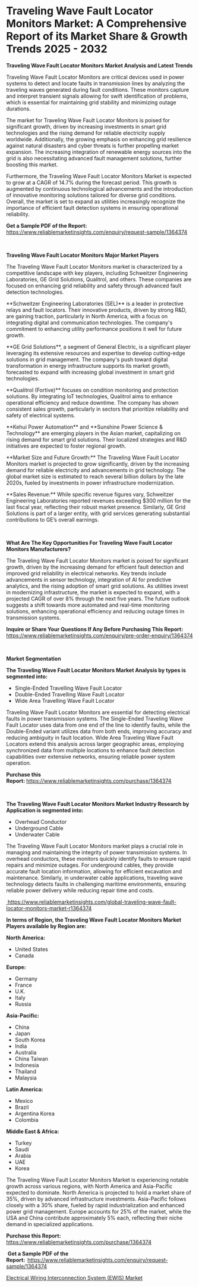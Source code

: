 <p><h1>Traveling Wave Fault Locator Monitors Market: A Comprehensive Report of its Market Share & Growth Trends 2025 - 2032</h1></p><p><strong>Traveling Wave Fault Locator Monitors Market Analysis and Latest Trends</strong></p>
<p><p>Traveling Wave Fault Locator Monitors are critical devices used in power systems to detect and locate faults in transmission lines by analyzing the traveling waves generated during fault conditions. These monitors capture and interpret transient signals allowing for swift identification of problems, which is essential for maintaining grid stability and minimizing outage durations. </p><p>The market for Traveling Wave Fault Locator Monitors is poised for significant growth, driven by increasing investments in smart grid technologies and the rising demand for reliable electricity supply worldwide. Additionally, the growing emphasis on enhancing grid resilience against natural disasters and cyber threats is further propelling market expansion. The increasing integration of renewable energy sources into the grid is also necessitating advanced fault management solutions, further boosting this market.</p><p>Furthermore, the Traveling Wave Fault Locator Monitors Market is expected to grow at a CAGR of 14.7% during the forecast period. This growth is augmented by continuous technological advancements and the introduction of innovative monitoring solutions tailored for diverse grid conditions. Overall, the market is set to expand as utilities increasingly recognize the importance of efficient fault detection systems in ensuring operational reliability.</p></p>
<p><strong>Get a Sample PDF of the Report:&nbsp;</strong> <a href="https://www.reliablemarketinsights.com/enquiry/request-sample/1364374?utm_campaign=3184&utm_medium=2&utm_source=Github&utm_content=ia&utm_term=07042025&utm_id=traveling-wave-fault-locator-monitors">https://www.reliablemarketinsights.com/enquiry/request-sample/1364374</a></p>
<p>&nbsp;</p>
<p><strong>Traveling Wave Fault Locator Monitors Major Market Players</strong></p>
<p><p>The Traveling Wave Fault Locator Monitors market is characterized by a competitive landscape with key players, including Schweitzer Engineering Laboratories, GE Grid Solutions, Qualitrol, and others. These companies are focused on enhancing grid reliability and safety through advanced fault detection technologies.</p><p>**Schweitzer Engineering Laboratories (SEL)** is a leader in protective relays and fault locators. Their innovative products, driven by strong R&D, are gaining traction, particularly in North America, with a focus on integrating digital and communication technologies. The company's commitment to enhancing utility performance positions it well for future growth.</p><p>**GE Grid Solutions**, a segment of General Electric, is a significant player leveraging its extensive resources and expertise to develop cutting-edge solutions in grid management. The company's push toward digital transformation in energy infrastructure supports its market growth, forecasted to expand with increasing global investment in smart grid technologies.</p><p>**Qualitrol (Fortive)** focuses on condition monitoring and protection solutions. By integrating IoT technologies, Qualitrol aims to enhance operational efficiency and reduce downtime. The company has shown consistent sales growth, particularly in sectors that prioritize reliability and safety of electrical systems.</p><p>**Kehui Power Automation** and **Sunshine Power Science & Technology** are emerging players in the Asian market, capitalizing on rising demand for smart grid solutions. Their localized strategies and R&D initiatives are expected to foster regional growth.</p><p>**Market Size and Future Growth:** The Traveling Wave Fault Locator Monitors market is projected to grow significantly, driven by the increasing demand for reliable electricity and advancements in grid technology. The global market size is estimated to reach several billion dollars by the late 2020s, fueled by investments in power infrastructure modernization.</p><p>**Sales Revenue:** While specific revenue figures vary, Schweitzer Engineering Laboratories reported revenues exceeding $300 million for the last fiscal year, reflecting their robust market presence. Similarly, GE Grid Solutions is part of a larger entity, with grid services generating substantial contributions to GE’s overall earnings.</p></p>
<p>&nbsp;</p>
<p><strong>What Are The Key Opportunities For Traveling Wave Fault Locator Monitors Manufacturers?</strong></p>
<p><p>The Traveling Wave Fault Locator Monitors market is poised for significant growth, driven by the increasing demand for efficient fault detection and improved grid reliability in electrical networks. Key trends include advancements in sensor technology, integration of AI for predictive analytics, and the rising adoption of smart grid solutions. As utilities invest in modernizing infrastructure, the market is expected to expand, with a projected CAGR of over 8% through the next five years. The future outlook suggests a shift towards more automated and real-time monitoring solutions, enhancing operational efficiency and reducing outage times in transmission systems.</p></p>
<p><strong>Inquire or Share Your Questions If Any Before Purchasing This Report:</strong> <a href="https://www.reliablemarketinsights.com/enquiry/pre-order-enquiry/1364374?utm_campaign=3184&utm_medium=2&utm_source=Github&utm_content=ia&utm_term=07042025&utm_id=traveling-wave-fault-locator-monitors">https://www.reliablemarketinsights.com/enquiry/pre-order-enquiry/1364374</a></p>
<p>&nbsp;</p>
<p><strong>Market Segmentation</strong></p>
<p><strong>The Traveling Wave Fault Locator Monitors Market Analysis by types is segmented into:</strong></p>
<p><ul><li>Single-Ended Travelling Wave Fault Locator</li><li>Double-Ended Travelling Wave Fault Locator</li><li>Wide Area Travelling Wave Fault Locator</li></ul></p>
<p><p>Traveling Wave Fault Locator Monitors are essential for detecting electrical faults in power transmission systems. The Single-Ended Traveling Wave Fault Locator uses data from one end of the line to identify faults, while the Double-Ended variant utilizes data from both ends, improving accuracy and reducing ambiguity in fault location. Wide Area Traveling Wave Fault Locators extend this analysis across larger geographic areas, employing synchronized data from multiple locations to enhance fault detection capabilities over extensive networks, ensuring reliable power system operation.</p></p>
<p><strong>Purchase this Report:&nbsp;</strong><a href="https://www.reliablemarketinsights.com/purchase/1364374?utm_campaign=3184&utm_medium=2&utm_source=Github&utm_content=ia&utm_term=07042025&utm_id=traveling-wave-fault-locator-monitors">https://www.reliablemarketinsights.com/purchase/1364374</a></p>
<p>&nbsp;</p>
<p><strong>The Traveling Wave Fault Locator Monitors Market Industry Research by Application is segmented into:</strong></p>
<p><ul><li>Overhead  Conductor</li><li>Underground Cable</li><li>Underwater Cable</li></ul></p>
<p><p>The Traveling Wave Fault Locator Monitors market plays a crucial role in managing and maintaining the integrity of power transmission systems. In overhead conductors, these monitors quickly identify faults to ensure rapid repairs and minimize outages. For underground cables, they provide accurate fault location information, allowing for efficient excavation and maintenance. Similarly, in underwater cable applications, traveling wave technology detects faults in challenging maritime environments, ensuring reliable power delivery while reducing repair time and costs.</p></p>
<p><a href="https://www.reliablemarketinsights.com/global-traveling-wave-fault-locator-monitors-market-r1364374?utm_campaign=3184&utm_medium=2&utm_source=Github&utm_content=ia&utm_term=07042025&utm_id=traveling-wave-fault-locator-monitors">&nbsp;https://www.reliablemarketinsights.com/global-traveling-wave-fault-locator-monitors-market-r1364374</a></p>
<p><strong>In terms of Region, the Traveling Wave Fault Locator Monitors Market Players available by Region are:</strong></p>
<p>
    <p> <strong> North America: </strong>
        <ul>
            <li>United States</li>
            <li>Canada</li>
        </ul>
        </p> 
    <p> <strong> Europe: </strong>
        <ul>
            <li>Germany</li>
            <li>France</li>
            <li>U.K.</li>
            <li>Italy</li>
            <li>Russia</li>
        </ul>
        </p> 
    <p> <strong> Asia-Pacific: </strong>
        <ul>
            <li>China</li>
            <li>Japan</li>
            <li>South Korea</li>
            <li>India</li>
            <li>Australia</li>
            <li>China Taiwan</li>
            <li>Indonesia</li>
            <li>Thailand</li>
            <li>Malaysia</li>
        </ul>
        </p> 
    <p> <strong> Latin America: </strong>
        <ul>
            <li>Mexico</li>
            <li>Brazil</li>
            <li>Argentina Korea</li>
            <li>Colombia</li>
        </ul>
        </p> 
    <p> <strong> Middle East & Africa: </strong>
        <ul>
            <li>Turkey</li>
            <li>Saudi</li>
            <li>Arabia</li>
            <li>UAE</li>
            <li>Korea</li>
        </ul>
    </p>
    </p>
<p><p>The Traveling Wave Fault Locator Monitors Market is experiencing notable growth across various regions, with North America and Asia-Pacific expected to dominate. North America is projected to hold a market share of 35%, driven by advanced infrastructure investments. Asia-Pacific follows closely with a 30% share, fueled by rapid industrialization and enhanced power grid management. Europe accounts for 25% of the market, while the USA and China contribute approximately 5% each, reflecting their niche demand in specialized applications.</p></p>
<p><strong>Purchase this Report: </strong><a href="https://www.reliablemarketinsights.com/purchase/1364374?utm_campaign=3184&utm_medium=2&utm_source=Github&utm_content=ia&utm_term=07042025&utm_id=traveling-wave-fault-locator-monitors">https://www.reliablemarketinsights.com/purchase/1364374</a></p>
<p>&nbsp;<strong>Get a Sample PDF of the Report:&nbsp;&nbsp;</strong><a href="https://www.reliablemarketinsights.com/enquiry/request-sample/1364374?utm_campaign=3184&utm_medium=2&utm_source=Github&utm_content=ia&utm_term=07042025&utm_id=traveling-wave-fault-locator-monitors">https://www.reliablemarketinsights.com/enquiry/request-sample/1364374</a></p>
<p><strong></strong></p>
<p><p><a href="https://github.com/momossidram/Market-Research-Report-List-1/blob/main/electrical-wiring-interconnection-system-ewis-market.md?utm_campaign=3184&utm_medium=2&utm_source=Github&utm_content=ia&utm_term=07042025&utm_id=traveling-wave-fault-locator-monitors">Electrical Wiring Interconnection System (EWIS) Market</a></p></p>